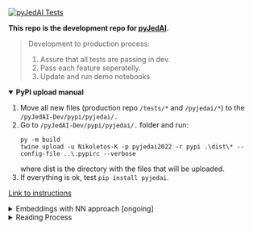 [![pyJedAI Tests](https://github.com/Nikoletos-K/pyJedAI-Dev/actions/workflows/tests.yml/badge.svg)](https://github.com/Nikoletos-K/pyJedAI-Dev/actions/workflows/tests.yml)

__This repo is the development repo for [pyJedAI](https://github.com/Nikoletos-K/pyJedAI).__

> Development to production process:
> 1. Assure that all tests are passing in dev.
> 2. Pass each feature seperatelly.
> 3. Update and run demo notebooks


<details open>
<summary><b>PyPI upload manual</b>  </summary>

1. Move all new files (production repo `/tests/*` and `/pyjedai/*`) to the `/pyJedAI-Dev/pypi/pyjedai/.`
2. Go to `/pyJedAI-Dev/pypi/pyjedai/.` folder and run:
      ```
      py -m build
      twine upload -u Nikoletos-K -p pyjedai2022 -r pypi .\dist\* --config-file ..\.pypirc --verbose
      ```
   where dist is the directory with the files that will be uploaded.
3. If everything is ok, test ```pip install pyjedai```.

[Link to instructions](https://packaging.python.org/en/latest/tutorials/packaging-projects/)


</details>

<details>
<summary>Embeddings with NN approach [ongoing]</summary>

![pyJedAI](https://user-images.githubusercontent.com/47646955/189627063-8536a4fd-cc0e-45ec-a038-cff1a3746570.jpg)

</details>

<details>
<summary>Reading Process</summary>

![pyJedAI](https://user-images.githubusercontent.com/47646955/190148478-2221e67c-b694-4116-aa64-3d6a6a88be7e.jpg)

</details>

